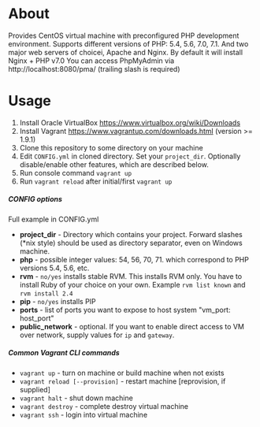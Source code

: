 # About
Provides CentOS virtual machine with preconfigured PHP development environment.
Supports different versions of PHP: 5.4, 5.6, 7.0, 7.1. And two major web servers of choicei, Apache and Nginx.
By default it will install Nginx + PHP v7.0
You can access PhpMyAdmin via http://localhost:8080/pma/ (trailing slash is required)

# Usage
1. Install Oracle VirtualBox https://www.virtualbox.org/wiki/Downloads
2. Install Vagrant https://www.vagrantup.com/downloads.html (version >= 1.9.1)
3. Clone this repository to some directory on your machine
4. Edit `CONFIG.yml` in cloned directory. Set your `project_dir`. Optionally disable/enable other features, which are described below.
5. Run console command `vagrant up`
6. Run `vagrant reload` after initial/first `vagrant up`

##### CONFIG options
Full example in CONFIG.yml
* **project_dir** - Directory which contains your project. Forward slashes (*nix style) should be used as directory separator, even on Windows machine.
* **php** - possible integer values: 54, 56, 70, 71. which correspond to PHP versions 5.4, 5.6, etc.
* **rvm** - `no/yes` installs stable RVM. This installs RVM only. You have to install Ruby of your choice on your own. Example `rvm list known` and `rvm install 2.4`
* **pip** - `no/yes` installs PIP
* **ports** - list of ports you want to expose to host system "vm_port: host_port"
* **public_network** - optional. If you want to enable direct access to VM over network, supply values for `ip` and `gateway`.

##### Common Vagrant CLI commands
* `vagrant up` - turn on machine or build machine when not exists
* `vagrant reload [--provision]` - restart machine [reprovision, if supplied]
* `vagrant halt` -  shut down machine
* `vagrant destroy` - complete destroy virtual machine
* `vagrant ssh` - login into virtual machine
